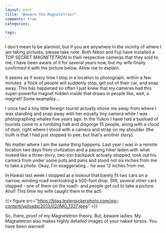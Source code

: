 ```yaml
---
layout: post
title: "Beware the Magnetetron!"
comments: true
categories:

tags:
---
```

I don't mean to be alarmist, but if you are anywhere in the vicinity of where I am taking pictures, please take note. Both Nikon and Fuji have installed a TOP SECRET <em>MAGNETETRON</em> in their respective cameras that they sold to me. I have been aware of it for several years now, but my wife finally confirmed it with the picture below. Allow me to explain.

It seems as if every time I stop in a location to photograph, within a few minutes  a flock of people will suddenly stop, get out of their car, and snap away. This has happened so often I just knew that my cameras had this super-powerful magnet hidden inside that draws in people like, well, a magnet! Some examples...

I once had a tiny little foreign tourist actually shove me away from where I was standing and snap away with her equally tiny camera while I was photographing whales five years ago. In the Yukon I have had a busload of tourists come to a rumbling halt and disgorge 15 people, along with a cloud of dust, right where I stood with a camera and strap on my shoulder (the truth is that I had just stopped to pee, but that's another story).

No matter where I am the same thing happens. Last year I was in a remote location two days from civilization and a passing hiker laden with what looked like a three-story, two-ton backpack actually stopped, took out his camera from under some pots and pans and stood not six inches from me to take a photo. Okay, I'm exaggerating... he was 12 inches from me.

In Hawaii last week I stopped at a lookout that barely fit two cars on a narrow, winding road overlooking a 500-foot drop. Still, several other cars stopped - one of them on the road!- and people got out to take a picture. Aha!! This time my wife caught them in the act!

{{< figure src="https://blog.lesterpickerphoto.com/wp-content/uploads/2013/02/IMG_1337.jpeg" >}} 

So, there, proof of my Magnetetron theory. But, beware ladies. My Magnetetron also makes highly detailed images of your naked torsos. You have been warned!